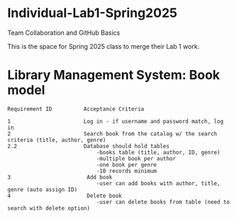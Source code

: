 # Individual-Lab1-Spring2025
Team Collaboration and GitHub Basics

This is the space for Spring 2025 class to merge their Lab 1 work. 
# Library Management System: Book model

```
Requirement ID          Acceptance Criteria

1                       Log in - if username and password match, log in
2                       Search book from the catalog w/ the search criteria (title, author, genre)
2.2                     Database should hold tables
                            -books table (title, author, ID, genre)
                            -multiple book per author
                            -one book per genre
                            -10 records minimum
3                        Add book
                            -user can add books with author, title, genre (auto assign ID)
4                        Delete book
                            -user can delete books from table (need to search with delete option)
